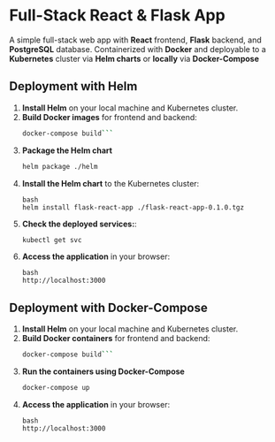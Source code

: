 # Full-Stack React & Flask App

A simple full-stack web app with **React** frontend, **Flask** backend, and **PostgreSQL** database. Containerized with **Docker** and deployable to a **Kubernetes** cluster via **Helm charts** or **locally** via **Docker-Compose**

## Deployment with Helm

1. **Install Helm** on your local machine and Kubernetes cluster.
2. **Build Docker images** for frontend and backend:
   ````bash
   docker-compose build```
   ````
3. **Package the Helm chart**
   ```bash
   helm package ./helm
   ```
4. **Install the Helm chart** to the Kubernetes cluster:
   ```
   bash
   helm install flask-react-app ./flask-react-app-0.1.0.tgz
   ```
5. **Check the deployed services:**:
   ```bash
   kubectl get svc
   ```
6. **Access the application** in your browser:
   ```
   bash
   http://localhost:3000
   ```

## Deployment with Docker-Compose

1. **Install Helm** on your local machine and Kubernetes cluster.
2. **Build Docker containers** for frontend and backend:
   ````bash
   docker-compose build```
   ````
3. **Run the containers using Docker-Compose**
   ```bash
   docker-compose up
   ```
4. **Access the application** in your browser:
   ```
   bash
   http://localhost:3000
   ```
